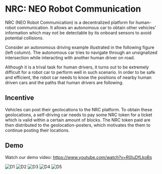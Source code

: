 # NRC: NEO Robot Communication

NRC (NEO Robot Communication) is a decentralized platform for human-robot communication. It allows an autonomous car to obtain other vehicles' information which may not be detectable by its onboard sensors to avoid potential collisions.

Consider an autonomous driving example illustrated in the following figure (left column). The autonomous car tries to navigate through an unsignalized intersection while interacting with another human driver on road.  

Although it is a trival task for human drivers, it turns out to be extremely difficult for a robot car to perform well in such scenario. In order to be safe and efficient, the robot car needs to know the positions of nearby human driven cars and the paths that human drivers are following.

## Incentive

Vehicles can post their geolocations to the NRC platform. 
To obtain these geolocations, a self-driving car needs to pay some NRC token for a ticket which is valid within a certain amount of blocks. 
The NRC token paid are then distributed to the geolocation-posters, which motivates the them to continue posting their locations.

## Demo

Watch our demo video: <https://www.youtube.com/watch?v=R0IuDfLkoBs>

![D1](https://https://github.com/neo-robotics/NRC/blob/master/figures/D1.jpg)
![D2](https://https://github.com/neo-robotics/NRC/blob/master/figures/D2.jpg)
![D3](https://https://github.com/neo-robotics/NRC/blob/master/figures/D3.jpg)
![D4](https://https://github.com/neo-robotics/NRC/blob/master/figures/D4.jpg)
![D5](https://https://github.com/neo-robotics/NRC/blob/master/figures/D5.jpg)

